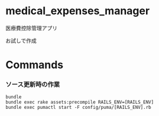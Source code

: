# medical_expenses_manager

医療費控除管理アプリ

お試しで作成

# Commands

### ソース更新時の作業

```
bundle
bundle exec rake assets:precompile RAILS_ENV=[RAILS_ENV]
bundle exec pumactl start -F config/puma/[RAILS_ENV].rb
```
